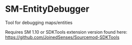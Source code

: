# SM-EntityDebugger
Tool for debugging maps/entities

Requires SM 1.10 or SDKTools extension version found here:
https://github.com/JoinedSenses/Sourcemod-SDKTools

